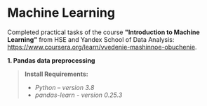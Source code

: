 # Machine Learning

Completed practical tasks of the course **"Introduction to Machine Learning"** from HSE and Yandex School of Data Analysis: https://www.coursera.org/learn/vvedenie-mashinnoe-obuchenie.

**1. Pandas data preprocessing**
>**Install Requirements:** 
>- *Python – version 3.8*
>- *pandas-learn - version 0.25.3*
